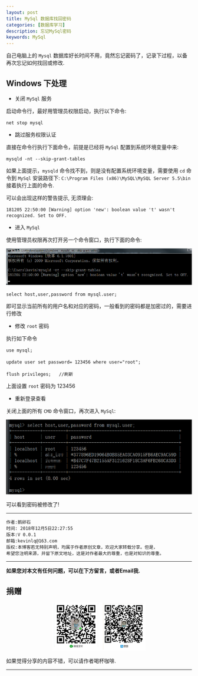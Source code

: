 ```yaml
---
layout: post
title: MySql 数据库找回密码
categories: [数据库学习]
description: 忘记MySql密码
keywords: MySql
---
```



自己电脑上的 `Mysql` 数据库好长时间不用，竟然忘记密码了，记录下过程，以备再次忘记如何找回或修改.

## Windows 下处理

- 关闭 `MySql` 服务

启动命令行，最好用管理员权限启动，执行以下命令:

```
net stop mysql
```

- 跳过服务权限认证

直接在命令行执行下面命令，前提是已经将 `MySql` 配置到系统环境变量中来:

```
mysqld -nt --skip-grant-tables
```

如果上面提示，`mysqld` 命令找不到，则是没有配置系统环境变量，需要使用 `cd` 命令到 `MySql` 安装路径下: `C:\Program Files (x86)\MySQL\MySQL Server 5.5\bin`
接着执行上面的命令.

可以会出现这样的警告提示, 无须理会:

```
181205 22:50:00 [Warning] option 'new': boolean value 't' wasn't recognized. Set to OFF.
```



- 进入 `MySql`

使用管理员权限再次打开另一个命令窗口，执行下面的命令:

![](/res/img/blog/DataBase_About/mysql_modifypwd02.png)

```
select host,user,password from mysql.user;
```

即可显示当前所有的用户名和对应的密码，一般看到的密码都是加密过的，需要进行修改

- 修改 `root` 密码

执行如下命令

```
use mysql;

update user set password= 123456 where user="root";

flush privileges;	//刷新
```

上面设置 `root` 密码为 123456


- 重新登录查看

关闭上面的所有 `CMD` 命令窗口，再次进入 `MySql`:

![](/res/img/blog/DataBase_About/mysql_userPwd.png)

可以看到密码被修改了!




******

    作者:鹅卵石
    时间: 2018年12月5日22:27:55
    版本:V 0.0.1
    邮箱:kevinlq@163.com
	版权:本博客若无特别声明，均属于作者原创文章，欢迎大家转载分享。但是，
	希望您注明来源，并留下原文地址，这是对作者最大的尊重，也是对知识的尊重。

<!-- more -->


---

**如果您对本文有任何问题，可以在下方留言，或者Email我.**

## 捐赠

<center>
<img src="/res/img/myCode.png" width="50%" height="50%" />
</center>

如果觉得分享的内容不错，可以请作者喝杯咖啡.

---
